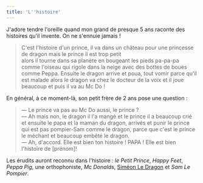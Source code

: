 ```yaml
---
title: 'L''histoire'
---
```


J'adore tendre l'oreille quand mon grand de presque 5 ans raconte des histoires qu'il invente. On ne s'ennuie jamais !

> C'est l'histoire d'un prince, il va dans un château pour une princesse de dragon mais le prince il est trop petit  
> alors il tourne dans sa planète en bougeant les pieds pa-pa-pa comme l'oiseau qui rigole dans la neige avec des bottes de boues comme Peppa. Ensuite le dragon arrive et poua, tout vomir parce qu'il est malade alors le dragon va chez le docteur de la voix et il joue beaucoup et puis il va au Mc Do !

En général, à ce moment-là, son petit frère de 2 ans pose une question :

> — Le prince va pas au Mc Do aussi, le prince ?  
> — Ah mais non, le dragon il l'a mangé et le prince il a beaucoup crié et ensuite le papa et la maman du dragon, arrivés et punir le prince qui est pas pompier-Sam comme le dragon, parce que c'est le prince le méchant et beaucoup embêté le dragon.  
> — Ah, d'accord. Elle est bien ton histoire ! PAPA ! Elle est bien l'histoire de [prénom]!

Les érudits auront reconnu dans l'histoire : _le Petit Prince_, _Happy Feet_, _Peppa Pig_, une orthophoniste, _Mc Donalds_, [Siméon Le Dragon](http://www.whisperies.com/fiche/simeon-le-dragon) et _Sam Le Pompier_.

